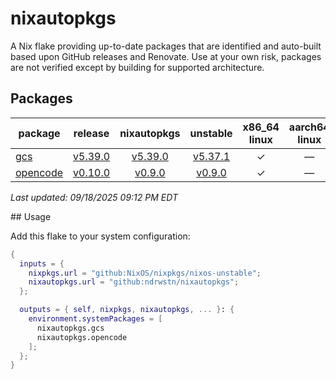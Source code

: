 # nixautopkgs

A Nix flake providing up-to-date packages that are identified and auto-built based upon GitHub releases
and Renovate. Use at your own risk, packages are not verified except by building for supported architecture.

<!-- DASHBOARD:START -->
## Packages

| package | release | nixautopkgs | unstable | x86_64<br>linux | aarch64<br>linux | x86_64<br>darwin | aarch64<br>darwin |
|---------|:-------:|:-----------:|:--------:|:---------------:|:-----------------:|:-----------------:|:-----------------:|
| [gcs](./packages/gcs.nix) | [v5.39.0](https://github.com/richardwilkes/gcs/releases/tag/v5.39.0) | [v5.39.0](https://github.com/ndrwstn/nixautopkgs/pull/45) | [v5.37.1](https://github.com/NixOS/nixpkgs/blob/master/pkgs/by-name/gc/gcs/package.nix) | ✓ | — | ✓ | ✓ |
| [opencode](./packages/opencode.nix) | [v0.10.0](https://github.com/sst/opencode/releases/tag/v0.10.0) | [v0.9.0](https://github.com/ndrwstn/nixautopkgs/pull/48) | [v0.9.0](https://github.com/NixOS/nixpkgs/blob/master/pkgs/by-name/op/opencode/package.nix) | ✓ | — | ✓ | ✓ |

*Last updated: 09/18/2025 09:12 PM EDT*
<!-- DASHBOARD:END -->## Usage

Add this flake to your system configuration:

```nix
{
  inputs = {
    nixpkgs.url = "github:NixOS/nixpkgs/nixos-unstable";
    nixautopkgs.url = "github:ndrwstn/nixautopkgs";
  };

  outputs = { self, nixpkgs, nixautopkgs, ... }: {
    environment.systemPackages = [
      nixautopkgs.gcs
      nixautopkgs.opencode
    ];
  };
}
```
